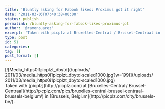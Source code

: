 ```yaml
---
title: 'Bluntly asking for Fabook likes: Proximus got it right'
date: '2011-03-03T07:40:38+00:00'
status: publish
permalink: /bluntly-asking-for-fabook-likes-proximus-got
author: '@ramonsuarez'
excerpt: 'Taken with picplz at Bruxelles-Central / Brussel-Centraal in Brussels, Belgium.'
type: post
id: 51
categories:
tag: []
post_format: []
---
```

<div class="p_embed p_image_embed">[![Media_https0i1picplzt_dbytd](/uploads/
2011/03/media_https0i1picplzt_dbytd-scaled1000.jpg?w=199)](/uploads/
2011/03/media_https0i1picplzt_dbytd-scaled1000.jpg)</div>Taken with [picplz](http://picplz.com) at [Bruxelles-Central / Brussel-Centraal](http://picplz.com/pics/bruxelles-central-brussel-centraal-brussels-belgium/) in [Brussels, Belgium](http://picplz.com/city/brussels-be/). 